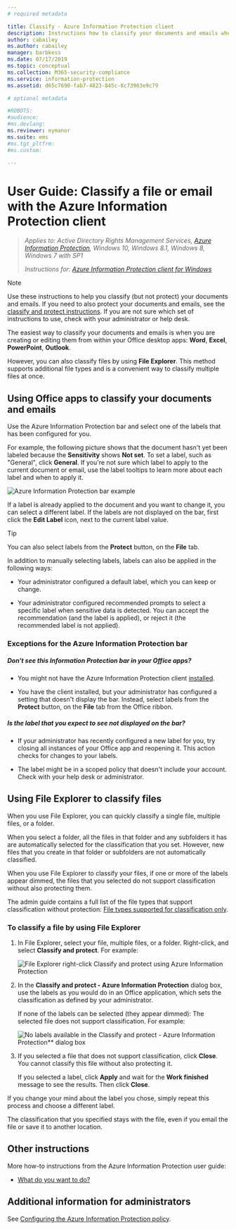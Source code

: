 ```yaml
---
# required metadata

title: Classify - Azure Information Protection client
description: Instructions how to classify your documents and emails when you use the Azure Information Protection client for Windows.
author: cabailey
ms.author: cabailey
manager: barbkess
ms.date: 07/17/2019
ms.topic: conceptual
ms.collection: M365-security-compliance
ms.service: information-protection
ms.assetid: d65c7690-fab7-4823-845c-8c73903e9c79

# optional metadata

#ROBOTS:
#audience:
#ms.devlang:
ms.reviewer: eymanor
ms.suite: ems
#ms.tgt_pltfrm:
#ms.custom:

---
```


# User Guide: Classify a file or email with the Azure Information Protection client

>*Applies to: Active Directory Rights Management Services, [Azure Information Protection](https://azure.microsoft.com/pricing/details/information-protection), Windows 10, Windows 8.1, Windows 8, Windows 7 with SP1*
>
> *Instructions for: [Azure Information Protection client for Windows](../faqs.md#whats-the-difference-between-the-azure-information-protection-client-and-the-azure-information-protection-unified-labeling-client)*

> [!NOTE]
> Use these instructions to help you classify (but not protect) your documents and emails. If you need to also protect your documents and emails, see the [classify and protect instructions](client-classify-protect.md). If you are not sure which set of instructions to use, check with your administrator or help desk.

The easiest way to classify your documents and emails is when you are creating or editing them from within your Office desktop apps: **Word**, **Excel**, **PowerPoint**, **Outlook**. 

However, you can also classify files by using **File Explorer**. This method supports additional file types and is a convenient way to classify multiple files at once. 

## Using Office apps to classify your documents and emails

Use the Azure Information Protection bar and select one of the labels that has been configured for you. 

For example, the following picture shows that the document hasn't yet been labeled because the **Sensitivity** shows **Not set**. To set a label, such as "General", click **General**. If you're not sure which label to apply to the current document or email, use the label tooltips to learn more about each label and when to apply it. 

![Azure Information Protection bar example](../media/info-protect-bar-not-set-callout.png)

If a label is already applied to the document and you want to change it, you can select a different label. If the labels are not displayed on the bar, first click the **Edit Label** icon, next to the current label value.

> [!TIP]
> You can also select labels from the **Protect** button, on the **File** tab.

In addition to manually selecting labels, labels can also be applied in the following ways:

- Your administrator configured a default label, which you can keep or change.

- Your administrator configured recommended prompts to select a specific label when sensitive data is detected. You can accept the recommendation (and the label is applied), or reject it (the recommended label is not applied).

### Exceptions for the Azure Information Protection bar 

##### Don't see this Information Protection bar in your Office apps?

- You might not have the Azure Information Protection client [installed](install-client-app.md).

- You have the client installed, but your administrator has configured a setting that doesn't display the bar. Instead, select labels from the **Protect** button, on the **File** tab from the Office ribbon. 

##### Is the label that you expect to see not displayed on the bar? 

- If your administrator has recently configured a new label for you, try closing all instances of your Office app and reopening it. This action checks for changes to your labels.

- The label might be in a scoped policy that doesn't include your account. Check with your help desk or administrator.


## Using File Explorer to classify files

When you use File Explorer, you can quickly classify a single file, multiple files, or a folder. 

When you select a folder, all the files in that folder and any subfolders it has are automatically selected for the classification that you set. However, new files that you create in that folder or subfolders are not automatically classified.

When you use File Explorer to classify your files, if one or more of the labels appear dimmed, the files that you selected do not support classification without also protecting them.

The admin guide contains a full list of the file types that support classification without protection: [File types supported for classification only](client-admin-guide-file-types.md#file-types-supported-for-classification-only).

### To classify a file by using File Explorer

1. In File Explorer, select your file, multiple files, or a folder. Right-click, and select **Classify and protect**. For example:
    
    ![File Explorer right-click Classify and protect using Azure Information Protection](../media/right-click-classify-protect-folder.png)

2. In the **Classify and protect - Azure Information Protection** dialog box, use the labels as you would do in an Office application, which sets the classification as defined by your administrator. 
    
    If none of the labels can be selected (they appear dimmed): The selected file does not support classification. For example:
    
    ![No labels available in the Classify and protect - Azure Information Protection** dialog box](../media/info-protect-dialog-labels-dimmed.png)

3. If you selected a file that does not support classification, click **Close**. You cannot classify this file without also protecting it.
    
    If you selected a label, click **Apply** and wait for the **Work finished** message to see the results. Then click **Close**.

If you change your mind about the label you chose, simply repeat this process and choose a different label.

The classification that you specified stays with the file, even if you email the file or save it to another location. 
## Other instructions
More how-to instructions from the Azure Information Protection user guide:

- [What do you want to do?](client-user-guide.md#what-do-you-want-to-do)

## Additional information for administrators    
See [Configuring the Azure Information Protection policy](../configure-policy.md).


